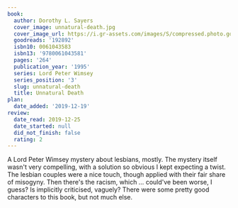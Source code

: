 ```yaml
---
book:
  author: Dorothy L. Sayers
  cover_image: unnatural-death.jpg
  cover_image_url: https://i.gr-assets.com/images/S/compressed.photo.goodreads.com/books/1316244142l/192892._SY160_.jpg
  goodreads: '192892'
  isbn10: 0061043583
  isbn13: '9780061043581'
  pages: '264'
  publication_year: '1995'
  series: Lord Peter Wimsey
  series_position: '3'
  slug: unnatural-death
  title: Unnatural Death
plan:
  date_added: '2019-12-19'
review:
  date_read: 2019-12-25
  date_started: null
  did_not_finish: false
  rating: 2
---
```


A Lord Peter Wimsey mystery about lesbians, mostly. The mystery itself wasn't very compelling, with a solution so obvious I kept expecting a twist. The lesbian couples were a nice touch, though applied with their fair share of misogyny. Then there's the racism, which … could've been worse, I guess? Is implicitly criticised, vaguely? There were some pretty good characters to this book, but not much else.
